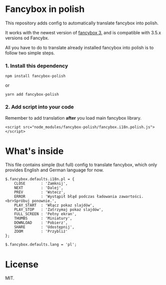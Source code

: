 # Fancybox in polish

This repository adds config to automatically translate fancybox into polish.

It works with the newest version of [fancybox 3](https://github.com/fancyapps/fancybox), and is compatible with 3.5.x versions od Fancybx.

All you have to do to translate already installed fancybox into polish is to follow two simple steps.

### 1. Install this dependency

`npm install fancybox-polish`

or

`yarn add fancybox-polish`

### 2. Add script into your code

Remember to add translation __after__ you load main fancybox library.

`<script src="node_modules/fancybox-polish/fancybox.i18n.polish.js"></script>`

# What's inside

This file contains simple (but full) config to translate fancybox, which only provides English and German language for now.

```
$.fancybox.defaults.i18n.pl = {
    CLOSE       : 'Zamknij',
    NEXT        : 'Dalej',
    PREV        : 'Wstecz',
    ERROR       : 'Wystąpił błąd podczas ładowania zawartości.<br>Spróbuj ponownie.',
    PLAY_START  : 'Włącz pokaz slajdów',
    PLAY_STOP   : 'Zatrzymaj pokaz slajdów',
    FULL_SCREEN : 'Pełny ekran',
    THUMBS      : 'Miniatury',
    DOWNLOAD    : 'Pobierz',
    SHARE       : 'Udostępnij',
    ZOOM        : 'Przybliż'
};

$.fancybox.defaults.lang = 'pl';
```

# License

MIT.
